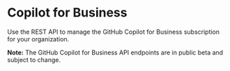 # Copilot for Business

Use the REST API to manage the GitHub Copilot for Business subscription for your organization.

<div class="ghd-spotlight ghd-spotlight-note border rounded-1 my-3 p-3 f5 color-border-accent-emphasis color-bg-accent">

**Note:** The GitHub Copilot for Business API endpoints are in public beta and subject to change.

</div>
